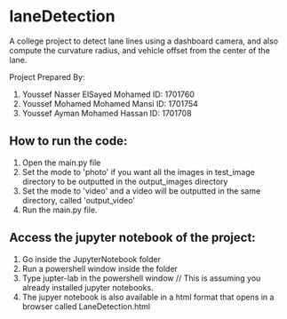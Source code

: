 # laneDetection
A college project to detect lane lines using a dashboard camera, and also compute the curvature radius, and vehicle offset from the center of the lane.

Project Prepared By:
1. Youssef Nasser ElSayed Mohamed ID: 1701760
2. Youssef Mohamed Mohamed Mansi ID: 1701754
3. Youssef Ayman Mohamed Hassan ID: 1701708


## How to run the code:
1. Open the main.py file
2. Set the mode to 'photo' if you want all the images in test_image directory to be outputted in the output_images directory
3. Set the mode to 'video' and a video will be outputted in the same directory, called 'output_video'
4. Run the main.py file.

## Access the jupyter notebook of the project:
1. Go inside the JupyterNotebook folder
2. Run a powershell window inside the folder
3. Type jupter-lab in the powershell window // This is assuming you already installed jupyter notebooks.
4. The jupyer notebook is also available in a html format that opens in a browser called LaneDetection.html